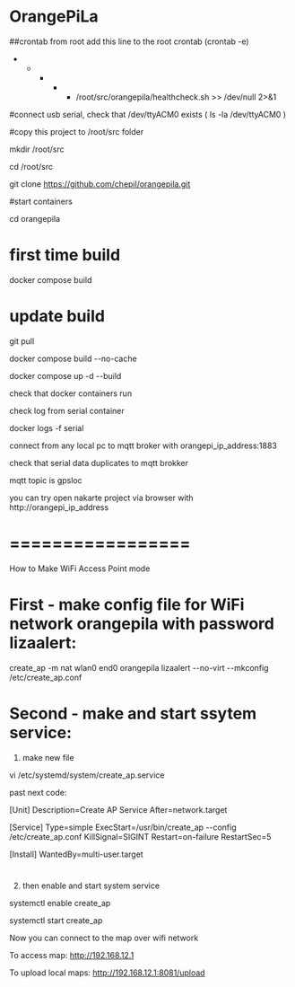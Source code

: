 # OrangePiLa

##crontab from root
add this line to the root crontab (crontab -e)
* * * * * /root/src/orangepila/healthcheck.sh >> /dev/null 2>&1

#connect usb serial, check that /dev/ttyACM0 exists ( ls -la /dev/ttyACM0 )

#copy this project to /root/src folder

mkdir /root/src

cd /root/src

git clone https://github.com/chepil/orangepila.git

#start containers

cd orangepila

# first time build

docker compose build

# update build

git pull 

docker compose build --no-cache

docker compose up -d --build

check that docker containers run

check log from serial container

docker logs -f serial

connect from any local pc to mqtt broker with orangepi_ip_address:1883

check that serial data duplicates to mqtt brokker

mqtt topic is gpsloc

you can try open nakarte project via browser with http://orangepi_ip_address

# =================

How to Make WiFi Access Point mode

# First - make config file for WiFi network orangepila with password lizaalert:

create_ap -m nat wlan0 end0 orangepila lizaalert --no-virt  --mkconfig /etc/create_ap.conf

# Second - make and start ssytem service:

1) make new file

vi /etc/systemd/system/create_ap.service

past next code:

[Unit]
Description=Create AP Service
After=network.target

[Service]
Type=simple
ExecStart=/usr/bin/create_ap --config /etc/create_ap.conf
KillSignal=SIGINT
Restart=on-failure
RestartSec=5

[Install]
WantedBy=multi-user.target

#

2) then enable and start system service

systemctl enable create_ap

systemctl start create_ap

Now you can connect to the map over wifi network

To access map: http://192.168.12.1

To upload local maps: http://192.168.12.1:8081/upload


